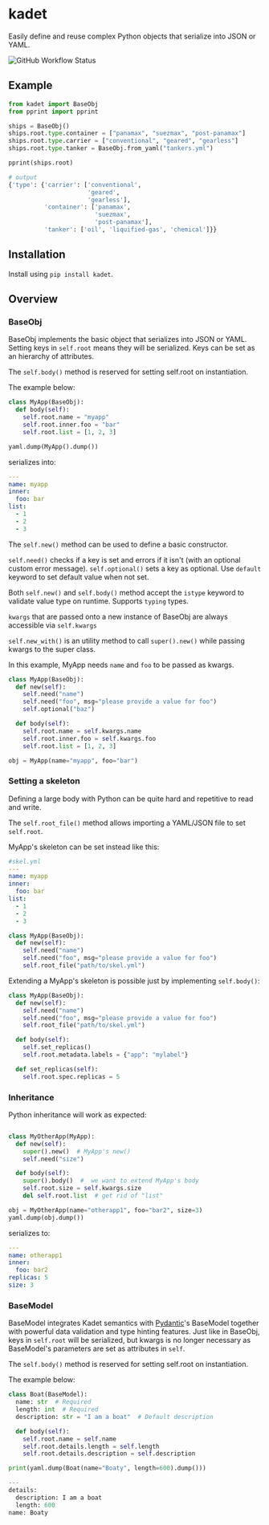 # kadet

Easily define and reuse complex Python objects that serialize into JSON or YAML.

![GitHub Workflow Status](https://img.shields.io/github/workflow/status/kapicorp/kadet/Python%20lint%20and%20tests)

## Example

```python
from kadet import BaseObj
from pprint import pprint

ships = BaseObj()
ships.root.type.container = ["panamax", "suezmax", "post-panamax"]
ships.root.type.carrier = ["conventional", "geared", "gearless"]
ships.root.type.tanker = BaseObj.from_yaml("tankers.yml")

pprint(ships.root)

# output
{'type': {'carrier': ['conventional',
                      'geared',
                      'gearless'],
          'container': ['panamax',
                        'suezmax',
                        'post-panamax'],
          'tanker': ['oil', 'liquified-gas', 'chemical']}}
```

## Installation

Install using `pip install kadet`.

## Overview

### BaseObj

BaseObj implements the basic object that serializes into JSON or YAML.
Setting keys in `self.root` means they will be serialized. Keys can be set as an hierarchy of attributes.

The `self.body()` method is reserved for setting self.root on instantiation.

The example below:

```python
class MyApp(BaseObj):
  def body(self):
    self.root.name = "myapp"
    self.root.inner.foo = "bar"
    self.root.list = [1, 2, 3]

yaml.dump(MyApp().dump())
```

serializes into:

```yaml
---
name: myapp
inner:
  foo: bar
list:
  - 1
  - 2
  - 3
```

The `self.new()` method can be used to define a basic constructor.

`self.need()` checks if a key is set and errors if it isn't (with an optional custom error message).
`self.optional()` sets a key as optional. Use `default` keyword to set default value when not set.

Both `self.new()` and `self.body()` method accept the `istype` keyword to validate value type on runtime.
Supports `typing` types.

`kwargs` that are passed onto a new instance of BaseObj are always accessible via `self.kwargs`

`self.new_with()` is an utility method to call `super().new()` while passing kwargs to the super class.

In this example, MyApp needs `name` and `foo` to be passed as kwargs.

```python
class MyApp(BaseObj):
  def new(self):
    self.need("name")
    self.need("foo", msg="please provide a value for foo")
    self.optional("baz")

  def body(self):
    self.root.name = self.kwargs.name
    self.root.inner.foo = self.kwargs.foo
    self.root.list = [1, 2, 3]

obj = MyApp(name="myapp", foo="bar")
```

### Setting a skeleton

Defining a large body with Python can be quite hard and repetitive to read and write.

The `self.root_file()` method allows importing a YAML/JSON file to set `self.root`.

MyApp's skeleton can be set instead like this:

```yaml
#skel.yml
---
name: myapp
inner:
  foo: bar
list:
  - 1
  - 2
  - 3
```

```python
class MyApp(BaseObj):
  def new(self):
    self.need("name")
    self.need("foo", msg="please provide a value for foo")
    self.root_file("path/to/skel.yml")
```

Extending a MyApp's skeleton is possible just by implementing `self.body()`:

```python
class MyApp(BaseObj):
  def new(self):
    self.need("name")
    self.need("foo", msg="please provide a value for foo")
    self.root_file("path/to/skel.yml")

  def body(self):
    self.set_replicas()
    self.root.metadata.labels = {"app": "mylabel"}

  def set_replicas(self):
    self.root.spec.replicas = 5
```

### Inheritance

Python inheritance will work as expected:

```python

class MyOtherApp(MyApp):
  def new(self):
    super().new()  # MyApp's new()
    self.need("size")

  def body(self):
    super().body()  #  we want to extend MyApp's body
    self.root.size = self.kwargs.size
    del self.root.list  # get rid of "list"

obj = MyOtherApp(name="otherapp1", foo="bar2", size=3)
yaml.dump(obj.dump())
```
serializes to:

```yaml
---
name: otherapp1
inner:
  foo: bar2
replicas: 5
size: 3
```

### BaseModel

BaseModel integrates Kadet semantics with [Pydantic](https://github.com/pydantic/pydantic)'s BaseModel together with powerful data validation and type hinting features.
Just like in BaseObj, keys in `self.root` will be serialized, but kwargs is no longer necessary as BaseModel's parameters are set as attributes in `self`.

The `self.body()` method is reserved for setting self.root on instantiation.

The example below:

```python
class Boat(BaseModel):
  name: str  # Required
  length: int  # Required
  description: str = "I am a boat"  # Default description

  def body(self):
    self.root.name = self.name
    self.root.details.length = self.length
    self.root.details.description = self.description

print(yaml.dump(Boat(name="Boaty", length=600).dump()))

---
details:
  description: I am a boat
  length: 600
name: Boaty
```
